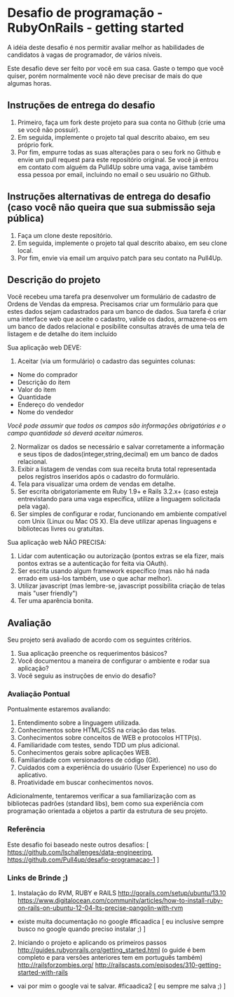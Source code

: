 # Desafio de programação - RubyOnRails - getting started
A idéia deste desafio é nos permitir avaliar melhor as habilidades de candidatos à vagas de programador, de vários níveis.

Este desafio deve ser feito por você em sua casa. Gaste o tempo que você quiser, porém normalmente você não deve precisar de mais do que algumas horas.

## Instruções de entrega do desafio
1. Primeiro, faça um fork deste projeto para sua conta no Github (crie uma se você não possuir).
2. Em seguida, implemente o projeto tal qual descrito abaixo, em seu próprio fork.
3. Por fim, empurre todas as suas alterações para o seu fork no Github e envie um pull request para este repositório original. Se você já entrou em contato com alguém da Pull4Up sobre uma vaga, avise também essa pessoa por email, incluindo no email o seu usuário no Github.

## Instruções alternativas de entrega do desafio (caso você não queira que sua submissão seja pública)
1. Faça um clone deste repositório.
2. Em seguida, implemente o projeto tal qual descrito abaixo, em seu clone local.
3. Por fim, envie via email um arquivo patch para seu contato na Pull4Up.

## Descrição do projeto
Você recebeu uma tarefa pra desenvolver um formulário de cadastro de Ordens de Vendas da empresa. Precisamos criar um formulário para que estes dados sejam cadastrados para um banco de dados.
Sua tarefa é criar uma interface web que aceite o cadastro, valide os dados, armazene-os em um banco de dados relacional e posibilite consultas através de uma tela de listagem e de detalhe do item incluído

Sua aplicação web DEVE:

1. Aceitar (via um formulário) o cadastro das seguintes colunas:
  * Nome do comprador
  * Descrição do item
  * Valor do item
  * Quantidade
  * Endereço do vendedor
  * Nome do vendedor

  *Você pode assumir que todos os campos são informações obrigatórias e o campo quantidade só deverá aceitar números.*

2. Normalizar os dados se necessário e salvar corretamente a informação e seus tipos de dados(integer,string,decimal) em um banco de dados relacional.
3. Exibir a listagem de vendas com sua receita bruta total representada pelos registros inseridos após o cadastro do formulário.
4. Tela para visualizar uma ordem de vendas em detalhe.
5. Ser escrita obrigatoriamente em Ruby 1.9+ e Rails 3.2.x+ (caso esteja entrevistando para uma vaga específica, utilize a linguagem solicitada pela vaga).
6. Ser simples de configurar e rodar, funcionando em ambiente compatível com Unix (Linux ou Mac OS X). Ela deve utilizar apenas linguagens e bibliotecas livres ou gratuitas.

Sua aplicação web NÃO PRECISA:

1. Lidar com autenticação ou autorização (pontos extras se ela fizer, mais pontos extras se a autenticação for feita via OAuth).
2. Ser escrita usando algum framework específico (mas não há nada errado em usá-los também, use o que achar melhor).
3. Utilizar javascript (mas lembre-se, javascript possibilita criação de telas mais "user friendly")
4. Ter uma aparência bonita.

## Avaliação
Seu projeto será avaliado de acordo com os seguintes critérios.

1. Sua aplicação preenche os requerimentos básicos?
2. Você documentou a maneira de configurar o ambiente e rodar sua aplicação?
3. Você seguiu as instruções de envio do desafio?

### Avaliação Pontual
Pontualmente estaremos avaliando:

1. Entendimento sobre a linguagem utilizada.
2. Conhecimentos sobre HTML/CSS na criação das telas.
3. Conhecimentos sobre conceitos de WEB e protocolos HTTP(s).
4. Familiaridade com testes, sendo TDD um plus adicional.
5. Conhecimentos gerais sobre aplicações WEB.
6. Familiaridade com versionadores de código (Git).
7. Cuidados com a experiência do usuário (User Experience) no uso do aplicativo.
8. Proatividade em buscar conhecimentos novos.

Adicionalmente, tentaremos verificar a sua familiarização com as bibliotecas padrões (standard libs), bem como sua experiência com programação orientada a objetos a partir da estrutura de seu projeto.

### Referência

Este desafio foi baseado neste outros desafios: [ https://github.com/lschallenges/data-engineering, https://github.com/Pull4up/desafio-programacao-1 ]

### Links de Brinde  ;)

1. Instalação do RVM, RUBY e RAILS
  http://gorails.com/setup/ubuntu/13.10
  https://www.digitalocean.com/community/articles/how-to-install-ruby-on-rails-on-ubuntu-12-04-lts-precise-pangolin-with-rvm
  * existe muita documentação no google #ficaadica [ eu inclusive sempre busco no google quando preciso instalar ;) ]
2. Iniciando o projeto e aplicando os primeiros passos
  http://guides.rubyonrails.org/getting_started.html (o guide é bem completo e para versões anteriores tem em português também)
  http://railsforzombies.org/
  http://railscasts.com/episodes/310-getting-started-with-rails
  * vai por mim o google vai te salvar. #ficaadica2 [ eu sempre me salva ;) ]
